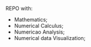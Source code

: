 REPO with:

- Mathematics;
- Numerical Calculus;
- Numericao Analysis;
- Numerical data Visualization;
